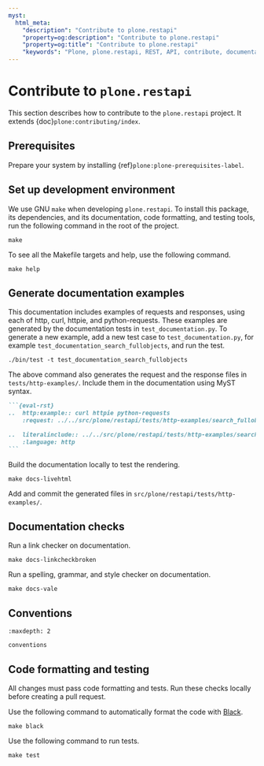 ```yaml
---
myst:
  html_meta:
    "description": "Contribute to plone.restapi"
    "property=og:description": "Contribute to plone.restapi"
    "property=og:title": "Contribute to plone.restapi"
    "keywords": "Plone, plone.restapi, REST, API, contribute, documentation"
---
```


# Contribute to `plone.restapi`

This section describes how to contribute to the `plone.restapi` project.
It extends {doc}`plone:contributing/index`.


## Prerequisites

Prepare your system by installing {ref}`plone:plone-prerequisites-label`.


## Set up development environment

We use GNU `make` when developing `plone.restapi`.
To install this package, its dependencies, and its documentation, code formatting, and testing tools, run the following command in the root of the project.

```shell
make
```

To see all the Makefile targets and help, use the following command.

```shell
make help
```


## Generate documentation examples

This documentation includes examples of requests and responses, using each of http, curl, httpie, and python-requests.
These examples are generated by the documentation tests in `test_documentation.py`.
To generate a new example, add a new test case to `test_documentation.py`, for example `test_documentation_search_fullobjects`, and run the test.

```shell
./bin/test -t test_documentation_search_fullobjects
```

The above command also generates the request and the response files in `tests/http-examples/`.
Include them in the documentation using MyST syntax.

````markdown
```{eval-rst}
..  http:example:: curl httpie python-requests
    :request: ../../src/plone/restapi/tests/http-examples/search_fullobjects.req

..  literalinclude:: ../../src/plone/restapi/tests/http-examples/search_fullobjects.resp
    :language: http
```
````

Build the documentation locally to test the rendering.

```shell
make docs-livehtml
```

Add and commit the generated files in `src/plone/restapi/tests/http-examples/`.


## Documentation checks

Run a link checker on documentation.

```shell
make docs-linkcheckbroken
```

Run a spelling, grammar, and style checker on documentation.

```shell
make docs-vale
```


## Conventions

```{toctree}
:maxdepth: 2

conventions
```

## Code formatting and testing

All changes must pass code formatting and tests.
Run these checks locally before creating a pull request.

Use the following command to automatically format the code with [Black](https://black.readthedocs.io/en/stable/index.html).

```shell
make black
```

Use the following command to run tests.

```shell
make test
```

